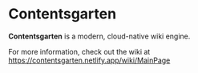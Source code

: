 # Contentsgarten

**Contentsgarten** is a modern, cloud-native wiki engine.

For more information, check out the wiki at <https://contentsgarten.netlify.app/wiki/MainPage>
